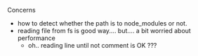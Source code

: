 Concerns

- how to detect whether the path is to node_modules or not.
- reading file from fs is good way.... but.... a bit worried about performance
    - oh.. reading line until not comment is OK ???
